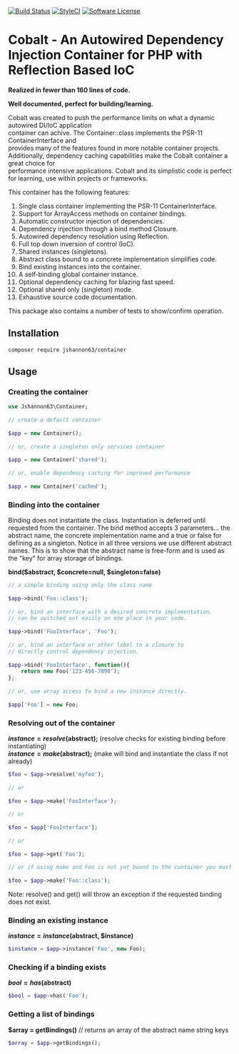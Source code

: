 [![Build Status](https://travis-ci.org/jshannon63/container.svg?branch=master)](https://travis-ci.org/jshannon63/container)
[![StyleCI](https://styleci.io/repos/104802764/shield?branch=master)](https://styleci.io/repos/104802764)
[![Software License](https://img.shields.io/badge/license-MIT-brightgreen.svg?style=flat-square)](LICENSE.md)


# Cobalt - An Autowired Dependency Injection Container for PHP with Reflection Based IoC
  
  __Realized in fewer than 160 lines of code.__
  
  __Well documented, perfect for building/learning.__


Cobalt was created to push the performance limits on what a dynamic autowired DI/IoC application  
container can achive. The Container::class implements the PSR-11 ContainerInterface and  
provides many of the features found in more notable container projects. Additionally, 
dependency caching capabilities make the Cobalt container a great choice for   
performance intensive applications. Cobalt and its simplistic code is
perfect for learning, use within projects or frameworks.

This container has the following features:  

1. Single class container implementing the PSR-11 ContainerInterface.
2. Support for ArrayAccess methods on container bindings.
3. Automatic constructor injection of dependencies.
4. Dependency injection through a bind method Closure.
5. Autowired dependency resolution using Reflection.
6. Full top down inversion of control (IoC).
7. Shared instances (singletons).
8. Abstract class bound to a concrete implementation simplifies code.
9. Bind existing instances into the container.
10. A self-binding global container instance.
11. Optional dependency caching for blazing fast speed.
12. Optional shared only (singleton) mode.
13. Exhaustive source code documentation.

This package also contains a number of tests to show/confirm operation.

## Installation
```
composer require jshannon63/container  
```

## Usage


### Creating the container
```php
use Jshannon63\Container;
 
// create a default container 
  
$app = new Container();
  
// or, create a singleton only services container
  
$app = new Container('shared');
    
// or, enable dependency caching for improved performance
  
$app = new Container('cached');
```

### Binding into the container
Binding does not instantiate the class. Instantiation is deferred until requested from the container.
The bind method accepts 3 parameters... the abstract name, the concrete implementation name and a 
true or false for defining as a singleton. Notice in all three versions we use different abstract 
names. This is to show that the abstract name is free-form and is used as the "key" for array storage 
of bindings.

**bind($abstract, $concrete=null, $singleton=false)**

```php
// a simple binding using only the class name
  
$app->bind('Foo::class');
  
// or, bind an interface with a desired concrete implementation.
// can be switched out easily on one place in your code.
  
$app->bind('FooInterface', 'Foo');
  
// or, bind an interface or other label to a closure to
// directly control dependency injection.
  
$app->bind('FooInterface', function(){
    return new Foo('123-456-7890');
};
  
// or, use array access to bind a new instance directly.
  
$app['Foo'] = new Foo;
```
### Resolving out of the container
**$instance = resolve($abstract);**  (resolve checks for existing binding before instantiating)  
**$instance = make($abstract);**  (make will bind and instantiate the class if not already)
```php
$foo = $app->resolve('myfoo');
  
// or
  
$foo = $app->make('FooInterface');
  
// or
  
$foo = $app['FooInterface']; 
  
// or
  
$foo = $app->get('Foo');
  
// or if using make and Foo is not yet bound to the container you must supply a valid class name
  
$foo = $app->make('Foo::class');

```
Note: resolve() and get() will throw an exception if the requested binding does not exist.
### Binding an existing instance
**$instance = instance($abstract, $instance)**
```php
$instance = $app->instance('Foo', new Foo);

```  

### Checking if a binding exists
**$bool = has($abstract)**
```php
$bool = $app->has('Foo');

```  

### Getting a list of bindings
**$array = getBindings()**  // returns an array of the abstract name string keys
```php
$array = $app->getBindings();

```  

